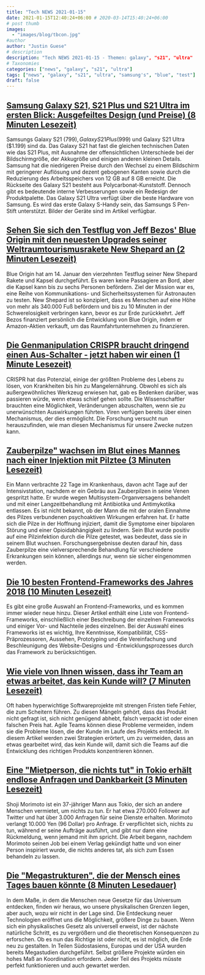 ```yaml
---
title: "Tech NEWS 2021-01-15"
date: 2021-01-15T12:40:24+06:00 # 2020-03-14T15:40:24+06:00
# post thumb
images:
  - "images/blog/tbcon.jpg"
#author
author: "Justin Guese"
# description
description: "Tech NEWS 2021-01-15 - Themen: galaxy", "s21", "ultra"
# Taxonomies
categories: ["news", "galaxy", "s21", "ultra"]
tags: ["news", "galaxy", "s21", "ultra", "samsung's", "blue", "test"]
draft: false
---
```


## [Samsung Galaxy S21, S21 Plus und S21 Ultra im ersten Blick: Ausgefeiltes Design (und Preise) (8 Minuten Lesezeit)](https://www.theverge.com/22227772/samsung-galaxy-s21-plus-ultra-price-specs-release-date-unpacked/1/0100017705bbbb2b-bbdd9b1e-11b5-4716-b611-a5a555751f2e-000000/eUNO-B2kYU5wchw1cKI9yigul6tHK_30ZXmQzqDuM7w=176)

 Samsungs Galaxy S21 ($799), Galaxy S21 Plus ($999) und Galaxy S21 Ultra ($1.199) sind da. Das Galaxy S21 hat fast die gleichen technischen Daten wie das S21 Plus, mit Ausnahme der offensichtlichen Unterschiede bei der Bildschirmgröße, der Akkugröße und einigen anderen kleinen Details. Samsung hat die niedrigeren Preise durch den Wechsel zu einem Bildschirm mit geringerer Auflösung und dezent gebogenen Kanten sowie durch die Reduzierung des Arbeitsspeichers von 12 GB auf 8 GB erreicht. Die Rückseite des Galaxy S21 besteht aus Polycarbonat-Kunststoff. Dennoch gibt es bedeutende interne Verbesserungen sowie ein Redesign der Produktpalette. Das Galaxy S21 Ultra verfügt über die beste Hardware von Samsung. Es wird das erste Galaxy S-Handy sein, das Samsungs S Pen-Stift unterstützt. Bilder der Geräte sind im Artikel verfügbar.

## [Sehen Sie sich den Testflug von Jeff Bezos' Blue Origin mit den neuesten Upgrades seiner Weltraumtourismusrakete New Shepard an (2 Minuten Lesezeit)](https://www.cnbc.com/2021/01/14/watch-jeff-bezos-blue-origin-launch-new-shepard-ns-14.html/1/0100017705bbbb2b-bbdd9b1e-11b5-4716-b611-a5a555751f2e-000000/F5hIWF2mOj019MLPZBZt-q6NQiiW9OC0CHgB-AYQY6w=176)

 Blue Origin hat am 14. Januar den vierzehnten Testflug seiner New Shepard Rakete und Kapsel durchgeführt. Es waren keine Passagiere an Bord, aber die Kapsel kann bis zu sechs Personen befördern. Ziel der Mission war es, eine Reihe von Kommunikations- und Sicherheitssystemen für Astronauten zu testen. New Shepard ist so konzipiert, dass es Menschen auf eine Höhe von mehr als 340.000 Fuß befördern und bis zu 10 Minuten in der Schwerelosigkeit verbringen kann, bevor es zur Erde zurückkehrt. Jeff Bezos finanziert persönlich die Entwicklung von Blue Origin, indem er Amazon-Aktien verkauft, um das Raumfahrtunternehmen zu finanzieren.

## [Die Genmanipulation CRISPR braucht dringend einen Aus-Schalter - jetzt haben wir einen (1 Minute Lesezeit)](https://www.newscientist.com/article/mg24933170-800-crispr-gene-editing-urgently-needs-an-off-switch-now-we-have-one//1/0100017705bbbb2b-bbdd9b1e-11b5-4716-b611-a5a555751f2e-000000/1NpRlI4SM0l91JjsU8ovLQQ6rZJAFFTLu9OEW3X6_9U=176)

 CRISPR hat das Potenzial, einige der größten Probleme des Lebens zu lösen, von Krankheiten bis hin zu Mangelernährung. Obwohl es sich als außergewöhnliches Werkzeug erwiesen hat, gab es Bedenken darüber, was passieren würde, wenn etwas schief gehen sollte. Die Wissenschaftler brauchten eine Möglichkeit, Veränderungen abzuschalten, wenn sie zu unerwünschten Auswirkungen führten. Viren verfügen bereits über einen Mechanismus, der dies ermöglicht. Die Forschung versucht nun herauszufinden, wie man diesen Mechanismus für unsere Zwecke nutzen kann.

## [Zauberpilze" wachsen im Blut eines Mannes nach einer Injektion mit Pilztee (3 Minuten Lesezeit)](https://www.livescience.com/amp/magic-mushroom-injection-case-report.html/1/0100017705bbbb2b-bbdd9b1e-11b5-4716-b611-a5a555751f2e-000000/Rh0tYY49-2VQuIAZW6NU-j9oQlYke5z8Anr0C6Jg3lk=176)

 Ein Mann verbrachte 22 Tage im Krankenhaus, davon acht Tage auf der Intensivstation, nachdem er ein Gebräu aus Zauberpilzen in seine Venen gespritzt hatte. Er wurde wegen Multisystem-Organversagens behandelt und mit einer Langzeitbehandlung mit Antibiotika und Antimykotika entlassen. Es ist nicht bekannt, ob der Mann die mit der oralen Einnahme des Pilzes verbundenen psychoaktiven Wirkungen erfahren hat. Er hatte sich die Pilze in der Hoffnung injiziert, damit die Symptome einer bipolaren Störung und einer Opioidabhängigkeit zu lindern. Sein Blut wurde positiv auf eine Pilzinfektion durch die Pilze getestet, was bedeutet, dass sie in seinem Blut wuchsen. Forschungsergebnisse deuten darauf hin, dass Zauberpilze eine vielversprechende Behandlung für verschiedene Erkrankungen sein können, allerdings nur, wenn sie sicher eingenommen werden.

## [Die 10 besten Frontend-Frameworks des Jahres 2018 (10 Minuten Lesezeit)](https://www.keycdn.com/blog/frontend-frameworks/1/0100017705bbbb2b-bbdd9b1e-11b5-4716-b611-a5a555751f2e-000000/NyUrwT_7pQprT3CWowNzTU6a-Fi65_x2eBlyumaWInU=176)

 Es gibt eine große Auswahl an Frontend-Frameworks, und es kommen immer wieder neue hinzu. Dieser Artikel enthält eine Liste von Frontend-Frameworks, einschließlich einer Beschreibung der einzelnen Frameworks und einiger Vor- und Nachteile jedes einzelnen. Bei der Auswahl eines Frameworks ist es wichtig, Ihre Kenntnisse, Kompatibilität, CSS-Präprozessoren, Aussehen, Prototyping und die Vereinfachung und Beschleunigung des Website-Designs und -Entwicklungsprozesses durch das Framework zu berücksichtigen.

## [Wie viele von Ihnen wissen, dass ihr Team an etwas arbeitet, das kein Kunde will? (7 Minuten Lesezeit)](https://iism.org/article/how-many-of-you-know-deep-down-that-the-team-is-working-on-something-that-no-customer-wants-54/1/0100017705bbbb2b-bbdd9b1e-11b5-4716-b611-a5a555751f2e-000000/Awcgsf3GYgmQ7gIWWVu8xE1lrd9LlNn-S8AJVmnLoMo=176)

 Oft haben hyperwichtige Softwareprojekte mit strengen Fristen tiefe Fehler, die zum Scheitern führen. Zu diesen Mängeln gehört, dass das Produkt nicht gefragt ist, sich nicht genügend abhebt, falsch verpackt ist oder einen falschen Preis hat. Agile Teams können diese Probleme vermeiden, indem sie die Probleme lösen, die der Kunde im Laufe des Projekts entdeckt. In diesem Artikel werden zwei Strategien erörtert, um zu vermeiden, dass an etwas gearbeitet wird, das kein Kunde will, damit sich die Teams auf die Entwicklung des richtigen Produkts konzentrieren können.

## [Eine "Mietperson, die nichts tut" in Tokio erhält endlose Anfragen und Dankbarkeit (3 Minuten Lesezeit)](https://mainichi.jp/english/articles/20210111/p2a/00m/0dm/016000c/1/0100017705bbbb2b-bbdd9b1e-11b5-4716-b611-a5a555751f2e-000000/bQt-h-EOSuAq9Zv3StMldA6CvEnpfQ0msh94PCPrtHc=176)

 Shoji Morimoto ist ein 37-jähriger Mann aus Tokio, der sich an andere Menschen vermietet, um nichts zu tun. Er hat etwa 270.000 Follower auf Twitter und hat über 3.000 Anfragen für seine Dienste erhalten. Morimoto verlangt 10.000 Yen (96 Dollar) pro Anfrage. Er verpflichtet sich, nichts zu tun, während er seine Aufträge ausführt, und gibt nur dann eine Rückmeldung, wenn jemand mit ihm spricht. Die Arbeit begann, nachdem Morimoto seinen Job bei einem Verlag gekündigt hatte und von einer Person inspiriert wurde, die nichts anderes tat, als sich zum Essen behandeln zu lassen.

## [Die "Megastrukturen", die der Mensch eines Tages bauen könnte (8 Minuten Lesedauer)](https://www.bbc.com/future/article/20210113-the-megascale-structures-that-humans-could-one-day-build/1/0100017705bbbb2b-bbdd9b1e-11b5-4716-b611-a5a555751f2e-000000/aZ-hyb377LEFnmJI-vWfaEpq7BN85HIG6A4Nc6aoEns=176)

 In dem Maße, in dem die Menschen neue Gesetze für das Universum entdecken, finden wir heraus, wo unsere physikalischen Grenzen liegen, aber auch, wozu wir nicht in der Lage sind. Die Entdeckung neuer Technologien eröffnet uns die Möglichkeit, größere Dinge zu bauen. Wenn sich ein physikalisches Gesetz als universell erweist, ist der nächste natürliche Schritt, es zu vergrößern und die theoretischen Konsequenzen zu erforschen. Ob es nun das Richtige ist oder nicht, es ist möglich, die Erde neu zu gestalten. In Teilen Südostasiens, Europas und der USA wurden bereits Megastudien durchgeführt. Selbst größere Projekte würden ein hohes Maß an Koordination erfordern. Jeder Teil des Projekts müsste perfekt funktionieren und auch gewartet werden.

